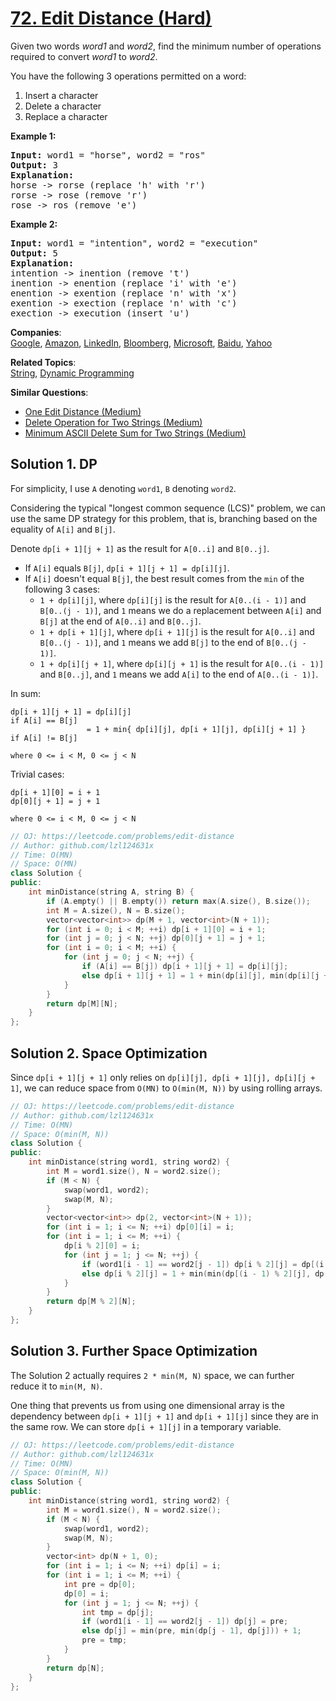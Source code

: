 # [72. Edit Distance (Hard)](https://leetcode.com/problems/edit-distance)

<p>Given two words <em>word1</em> and <em>word2</em>, find the minimum number of operations required to convert <em>word1</em> to <em>word2</em>.</p>

<p>You have the following 3 operations permitted on a word:</p>

<ol>
	<li>Insert a character</li>
	<li>Delete a character</li>
	<li>Replace a character</li>
</ol>

<p><strong>Example 1:</strong></p>

<pre><strong>Input:</strong> word1 = "horse", word2 = "ros"
<strong>Output:</strong> 3
<strong>Explanation:</strong> 
horse -&gt; rorse (replace 'h' with 'r')
rorse -&gt; rose (remove 'r')
rose -&gt; ros (remove 'e')
</pre>

<p><strong>Example 2:</strong></p>

<pre><strong>Input:</strong> word1 = "intention", word2 = "execution"
<strong>Output:</strong> 5
<strong>Explanation:</strong> 
intention -&gt; inention (remove 't')
inention -&gt; enention (replace 'i' with 'e')
enention -&gt; exention (replace 'n' with 'x')
exention -&gt; exection (replace 'n' with 'c')
exection -&gt; execution (insert 'u')
</pre>


**Companies**:  
[Google](https://leetcode.com/company/google), [Amazon](https://leetcode.com/company/amazon), [LinkedIn](https://leetcode.com/company/linkedin), [Bloomberg](https://leetcode.com/company/bloomberg), [Microsoft](https://leetcode.com/company/microsoft), [Baidu](https://leetcode.com/company/baidu), [Yahoo](https://leetcode.com/company/yahoo)

**Related Topics**:  
[String](https://leetcode.com/tag/string/), [Dynamic Programming](https://leetcode.com/tag/dynamic-programming/)

**Similar Questions**:
* [One Edit Distance (Medium)](https://leetcode.com/problems/one-edit-distance/)
* [Delete Operation for Two Strings (Medium)](https://leetcode.com/problems/delete-operation-for-two-strings/)
* [Minimum ASCII Delete Sum for Two Strings (Medium)](https://leetcode.com/problems/minimum-ascii-delete-sum-for-two-strings/)

## Solution 1. DP

For simplicity, I use `A` denoting `word1`, `B` denoting `word2`.

Considering the typical "longest common sequence (LCS)" problem, we can use the same DP strategy for this problem, that is, branching based on the equality of `A[i]` and `B[j]`.

Denote `dp[i + 1][j + 1]` as the result for `A[0..i]` and `B[0..j]`.

* If `A[i]` equals `B[j]`, `dp[i + 1][j + 1] = dp[i][j]`.
* If `A[i]` doesn't equal `B[j]`, the best result comes from the `min` of the following 3 cases:
	* `1 + dp[i][j]`, where `dp[i][j]` is the result for `A[0..(i - 1)]` and `B[0..(j - 1)]`, and `1` means we do a replacement between `A[i]` and `B[j]` at the end of `A[0..i]` and `B[0..j]`.
	* `1 + dp[i + 1][j]`, where `dp[i + 1][j]` is the result for `A[0..i]` and `B[0..(j - 1)]`, and `1` means we add `B[j]` to the end of `B[0..(j - 1)]`.
	* `1 + dp[i][j + 1]`, where `dp[i][j + 1]` is the result for `A[0..(i - 1)]` and `B[0..j]`, and `1` means we add `A[i]` to the end of `A[0..(i - 1)]`.

In sum:

```
dp[i + 1][j + 1] = dp[i][j]                                            if A[i] == B[j]
                 = 1 + min{ dp[i][j], dp[i + 1][j], dp[i][j + 1] }     if A[i] != B[j]

where 0 <= i < M, 0 <= j < N
```

Trivial cases:
```
dp[i + 1][0] = i + 1
dp[0][j + 1] = j + 1

where 0 <= i < M, 0 <= j < N
```

```cpp
// OJ: https://leetcode.com/problems/edit-distance
// Author: github.com/lzl124631x
// Time: O(MN)
// Space: O(MN)
class Solution {
public:
    int minDistance(string A, string B) {
        if (A.empty() || B.empty()) return max(A.size(), B.size());
        int M = A.size(), N = B.size();
        vector<vector<int>> dp(M + 1, vector<int>(N + 1));
        for (int i = 0; i < M; ++i) dp[i + 1][0] = i + 1;
        for (int j = 0; j < N; ++j) dp[0][j + 1] = j + 1;
        for (int i = 0; i < M; ++i) {
            for (int j = 0; j < N; ++j) {
                if (A[i] == B[j]) dp[i + 1][j + 1] = dp[i][j];
                else dp[i + 1][j + 1] = 1 + min(dp[i][j], min(dp[i][j + 1], dp[i + 1][j]));
            }
        }
        return dp[M][N];
    }
};
```

## Solution 2. Space Optimization

Since `dp[i + 1][j + 1]` only relies on `dp[i][j], dp[i + 1][j], dp[i][j + 1]`, we can reduce space from `O(MN)` to `O(min(M, N))` by using rolling arrays.

```cpp
// OJ: https://leetcode.com/problems/edit-distance
// Author: github.com/lzl124631x
// Time: O(MN)
// Space: O(min(M, N))
class Solution {
public:
    int minDistance(string word1, string word2) {
        int M = word1.size(), N = word2.size();
        if (M < N) {
            swap(word1, word2);
            swap(M, N);
        }
        vector<vector<int>> dp(2, vector<int>(N + 1));
        for (int i = 1; i <= N; ++i) dp[0][i] = i;
        for (int i = 1; i <= M; ++i) {
            dp[i % 2][0] = i;
            for (int j = 1; j <= N; ++j) {
                if (word1[i - 1] == word2[j - 1]) dp[i % 2][j] = dp[(i - 1) % 2][j - 1];
                else dp[i % 2][j] = 1 + min(min(dp[(i - 1) % 2][j], dp[i % 2][j - 1]), dp[(i - 1) % 2][j - 1]);
            }
        }
        return dp[M % 2][N];
    }
};
```

## Solution 3. Further Space Optimization

The Solution 2 actually requires `2 * min(M, N)` space, we can further reduce it to `min(M, N)`.

One thing that prevents us from using one dimensional array is the dependency between `dp[i + 1][j + 1]` and `dp[i + 1][j]` since they are in the same row. We can store `dp[i + 1][j]` in a temporary variable.

```cpp
// OJ: https://leetcode.com/problems/edit-distance
// Author: github.com/lzl124631x
// Time: O(MN)
// Space: O(min(M, N))
class Solution {
public:
    int minDistance(string word1, string word2) {
        int M = word1.size(), N = word2.size();
        if (M < N) {
            swap(word1, word2);
            swap(M, N);
        }
        vector<int> dp(N + 1, 0);
        for (int i = 1; i <= N; ++i) dp[i] = i;
        for (int i = 1; i <= M; ++i) {
            int pre = dp[0];
            dp[0] = i;
            for (int j = 1; j <= N; ++j) {
                int tmp = dp[j];
                if (word1[i - 1] == word2[j - 1]) dp[j] = pre;
                else dp[j] = min(pre, min(dp[j - 1], dp[j])) + 1;
                pre = tmp;
            }
        }
        return dp[N];
    }
};
```